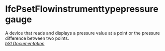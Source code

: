 IfcPsetFlowinstrumenttypepressuregauge
======================================
A device that reads and displays a pressure value at a point or the pressure
difference between two points.  
[ _bSI
Documentation_](https://standards.buildingsmart.org/IFC/DEV/IFC4_2/FINAL/HTML/schema/ifcbuildingcontrolsdomain/pset/pset_flowinstrumenttypepressuregauge.htm)


